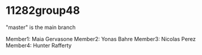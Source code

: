 # 11282group48
"master" is the main branch

Member1: Maia Gervasone
Member2: Yonas Bahre
Member3: Nicolas Perez
Member4: Hunter Rafferty
